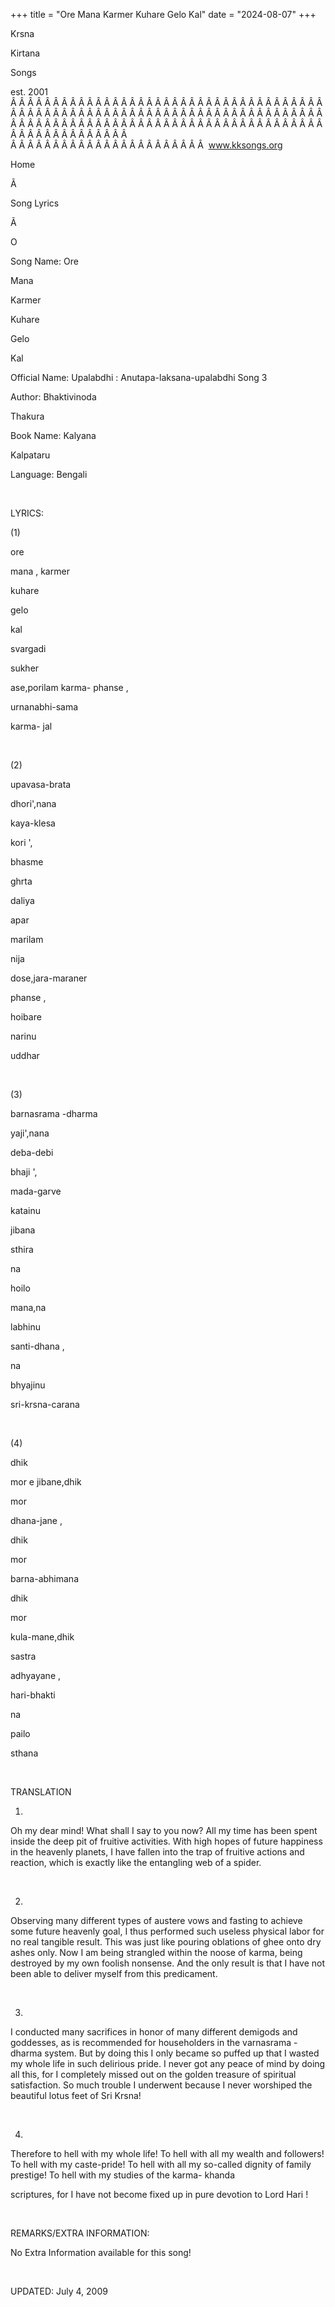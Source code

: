 +++ 
title = "Ore Mana Karmer Kuhare Gelo Kal"
date = "2024-08-07"
+++

Krsna
 
Kirtana
 
Songs

est. 2001
Â Â Â Â Â Â Â Â Â Â Â Â Â Â Â Â Â Â Â Â Â Â Â Â Â Â Â Â Â Â Â Â Â Â Â Â Â Â Â Â Â Â Â Â Â Â Â Â Â Â Â Â Â Â Â Â Â Â Â Â Â Â Â Â Â Â Â Â Â Â Â Â Â Â Â Â Â Â Â Â Â Â Â Â Â Â Â Â Â Â Â Â Â Â Â Â Â Â Â Â Â Â Â Â Â Â Â Â Â Â Â Â Â Â Â Â Â Â Â Â Â Â Â Â Â  
Â Â Â Â Â Â Â Â Â Â Â Â Â Â Â Â Â Â Â Â Â Â Â  
www.kksongs.org








Home


Ã 
 
Song Lyrics
 
Ã 
 
O


Song Name: 
Ore
 
Mana
 
Karmer
 
Kuhare


Gelo
 
Kal


Official Name: 
Upalabdhi
: 
Anutapa-laksana-upalabdhi
 Song 3


Author: 
Bhaktivinoda
 
Thakura


Book Name: 
Kalyana


Kalpataru


Language: 
Bengali


 


LYRICS:


(1)


ore
 
mana
, 
karmer


kuhare
 
gelo
 
kal


svargadi
 
sukher
 
ase,porilam
 karma-
phanse
,


urnanabhi-sama

karma-
jal


 


(2)


upavasa-brata
 
dhori',nana
 
kaya-klesa
 
kori
',


bhasme
 
ghrta
 
daliya
 
apar


marilam
 
nija
 
dose,jara-maraner
 
phanse
,


hoibare
 
narinu
 
uddhar


 


(3)


barnasrama
-dharma


yaji',nana
 
deba-debi
 
bhaji
',


mada-garve
 
katainu
 
jibana


sthira
 
na
 
hoilo
 
mana,na


labhinu
 
santi-dhana
,


na
 
bhyajinu
 
sri-krsna-carana


 


(4)


dhik
 
mor
 e 
jibane,dhik
 
mor
 
dhana-jane
,


dhik
 
mor
 
barna-abhimana


dhik
 
mor
 
kula-mane,dhik
 
sastra
 
adhyayane
,


hari-bhakti
 
na
 
pailo
 
sthana


 


TRANSLATION


1)
Oh my dear mind! What shall I say to you now? All my time has been spent inside
the deep pit of 
fruitive
 activities. With high hopes
of future happiness in the heavenly planets, I have fallen into the trap of 
fruitive
 actions and reaction, which is exactly like the
entangling web of a spider.


 


2)
Observing many different types of austere vows and fasting to achieve some
future heavenly goal, I thus performed such useless physical labor for no real
tangible result. This was just like pouring oblations of ghee onto dry ashes
only. Now I am being strangled within the noose of karma, being destroyed by my
own foolish nonsense. And the only result is that I have not been able to
deliver myself from this predicament.


 


3)
I conducted many sacrifices in honor of many different demigods and goddesses,
as is recommended for householders in the 
varnasrama
-dharma
system. But by doing this I only became so puffed up that I wasted my whole
life in such delirious pride. I never got any peace of mind by doing all this,
for I completely missed out on the golden treasure of spiritual satisfaction.
So much trouble I underwent because I never worshiped the beautiful lotus feet
of Sri Krsna!


 


4)
Therefore to hell with my whole life! To hell with all my wealth and followers!
To hell with my caste-pride! To hell with all my so-called dignity of family
prestige! To hell with my studies of the karma-
khanda

scriptures, for I have not become fixed up in pure devotion to Lord 
Hari
!


 


REMARKS/EXTRA INFORMATION:


No
Extra Information available for this song!


 


UPDATED:
 July 4, 2009